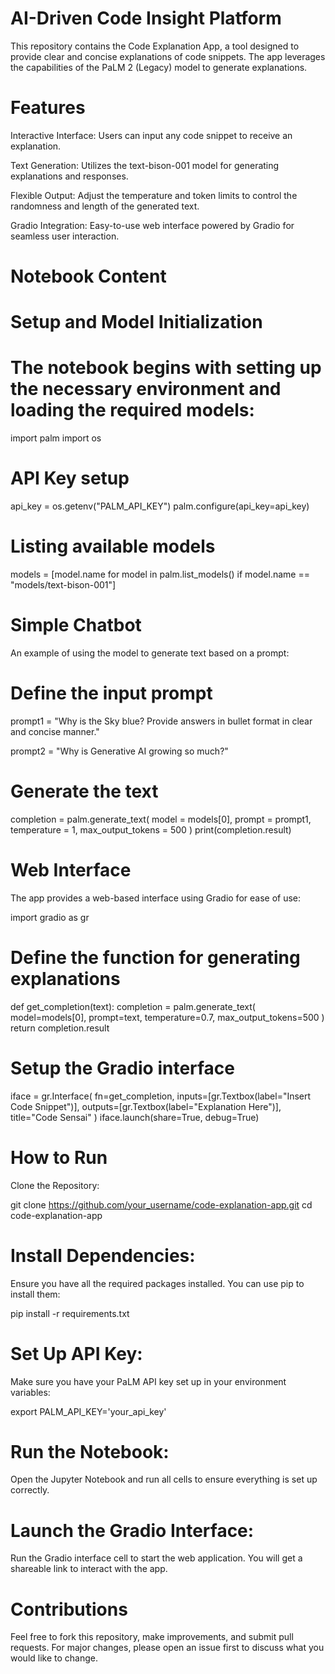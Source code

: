 # AI-Driven Code Insight Platform

This repository contains the Code Explanation App, a tool designed to provide clear and concise explanations of code snippets. The app leverages the capabilities of the PaLM 2 (Legacy) model to generate explanations.

# Features
Interactive Interface: Users can input any code snippet to receive an explanation.

Text Generation: Utilizes the text-bison-001 model for generating explanations and responses.

Flexible Output: Adjust the temperature and token limits to control the randomness and length of the generated text.

Gradio Integration: Easy-to-use web interface powered by Gradio for seamless user interaction.

# Notebook Content

# Setup and Model Initialization

# The notebook begins with setting up the necessary environment and loading the required models:

import palm
import os

# API Key setup
api_key = os.getenv("PALM_API_KEY")
palm.configure(api_key=api_key)

# Listing available models
models = [model.name for model in palm.list_models() if model.name == "models/text-bison-001"]

# Simple Chatbot

An example of using the model to generate text based on a prompt:

# Define the input prompt
prompt1 = "Why is the Sky blue? Provide answers in bullet format in clear and concise manner."

prompt2 = "Why is Generative AI growing so much?"

# Generate the text

completion = palm.generate_text(
    model = models[0],
    prompt = prompt1,
    temperature = 1,
    max_output_tokens = 500
)
print(completion.result)

# Web Interface

The app provides a web-based interface using Gradio for ease of use:

import gradio as gr

# Define the function for generating explanations

def get_completion(text):
    completion = palm.generate_text(
        model=models[0],
        prompt=text,
        temperature=0.7,
        max_output_tokens=500
    )
    return completion.result

# Setup the Gradio interface

iface = gr.Interface(
    fn=get_completion,
    inputs=[gr.Textbox(label="Insert Code Snippet")],
    outputs=[gr.Textbox(label="Explanation Here")],
    title="Code Sensai"
)
iface.launch(share=True, debug=True)

# How to Run

Clone the Repository:

git clone https://github.com/your_username/code-explanation-app.git
cd code-explanation-app

# Install Dependencies:

Ensure you have all the required packages installed. You can use pip to install them:

pip install -r requirements.txt


# Set Up API Key:

Make sure you have your PaLM API key set up in your environment variables:

export PALM_API_KEY='your_api_key'

# Run the Notebook:
Open the Jupyter Notebook and run all cells to ensure everything is set up correctly.

# Launch the Gradio Interface:

Run the Gradio interface cell to start the web application. You will get a shareable link to interact with the app.

# Contributions
Feel free to fork this repository, make improvements, and submit pull requests. For major changes, please open an issue first to discuss what you would like to change.
